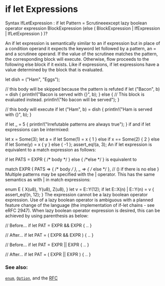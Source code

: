 # if let Expressions

Syntax
IfLetExpression :
   if let Pattern = Scrutineeexcept lazy boolean operator expression BlockExpression
   (else ( BlockExpression | IfExpression | IfLetExpression ) )?

An if let expression is semantically similar to an if expression but in place of a condition operand it expects the keyword let followed by a pattern, an = and a scrutinee operand. If the value of the scrutinee matches the pattern, the corresponding block will execute. Otherwise, flow proceeds to the following else block if it exists. Like if expressions, if let expressions have a value determined by the block that is evaluated.

let dish = ("Ham", "Eggs");

// this body will be skipped because the pattern is refuted
if let ("Bacon", b) = dish {
    println!("Bacon is served with {}", b);
} else {
    // This block is evaluated instead.
    println!("No bacon will be served");
}

// this body will execute
if let ("Ham", b) = dish {
    println!("Ham is served with {}", b);
}

if let _ = 5 {
    println!("Irrefutable patterns are always true");
}
if and if let expressions can be intermixed:

let x = Some(3);
let a = if let Some(1) = x {
    1
} else if x == Some(2) {
    2
} else if let Some(y) = x {
    y
} else {
    -1
};
assert_eq!(a, 3);
An if let expression is equivalent to a match expression as follows:

if let PATS = EXPR {
    /* body */
} else {
    /*else */
}
is equivalent to

match EXPR {
    PATS => { /* body */ },
    _ => { /* else */ },    // () if there is no else
}
Multiple patterns may be specified with the | operator. This has the same semantics as with | in match expressions:

enum E {
    X(u8),
    Y(u8),
    Z(u8),
}
let v = E::Y(12);
if let E::X(n) | E::Y(n) = v {
    assert_eq!(n, 12);
}
The expression cannot be a lazy boolean operator expression. Use of a lazy boolean operator is ambiguous with a planned feature change of the language (the implementation of if-let chains - see eRFC 2947). When lazy boolean operator expression is desired, this can be achieved by using parenthesis as below:

// Before...
if let PAT = EXPR && EXPR { .. }

// After...
if let PAT = ( EXPR && EXPR ) { .. }

// Before...
if let PAT = EXPR || EXPR { .. }

// After...
if let PAT = ( EXPR || EXPR ) { .. }


### See also:

[`enum`][enum], [`Option`][option], and the [RFC][if_let_rfc]

[enum]: ../custom_types/enum.md
[if_let_rfc]: https://github.com/rust-lang/rfcs/pull/160
[option]: ../std/option.md
